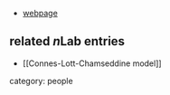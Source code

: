 

* [webpage](https://www.perimeterinstitute.ca/people/shane-farnsworth)

## related $n$Lab entries

* [[Connes-Lott-Chamseddine model]]

category: people